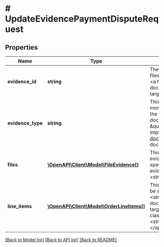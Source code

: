 # # UpdateEvidencePaymentDisputeRequest

## Properties

Name | Type | Description | Notes
------------ | ------------- | ------------- | -------------
**evidence_id** | **string** | The unique identifier of the evidence set that is being updated with new evidence files.&lt;br&gt;&lt;br&gt; This ID is returned under the &lt;strong&gt;evidence&lt;/strong&gt; array in the &lt;a href&#x3D;\&quot;/api-docs/sell/fulfillment/resources/payment_dispute/methods/getPaymentDispute\&quot; target&#x3D;\&quot;_blank \&quot;&gt;getPaymentDispute&lt;/a&gt; response. | [optional]
**evidence_type** | **string** | This field is used to indicate the type of evidence being provided through one or more evidence files. All evidence files (if more than one) should be associated with the evidence type passed in this field.&lt;br&gt;&lt;br&gt;See the &lt;a href&#x3D;\&quot;/api-docs/sell/fulfillment/types/api:EvidenceTypeEnum\&quot; target&#x3D;\&quot;_blank \&quot;&gt;EvidenceTypeEnum&lt;/a&gt; type for the supported evidence types. For implementation help, refer to &lt;a href&#x3D;&#39;https://developer.ebay.com/api-docs/sell/fulfillment/types/api:EvidenceTypeEnum&#39;&gt;eBay API documentation&lt;/a&gt; | [optional]
**files** | [**\OpenAPI\Client\Model\FileEvidence[]**](FileEvidence.md) | This array is used to specify one or more evidence files that will be added to the evidence set associated with a payment dispute. At least one evidence file must be specified in the &lt;strong&gt;files&lt;/strong&gt; array.&lt;br&gt;&lt;br&gt; The unique identifier of an evidence file is returned in the response payload of the &lt;strong&gt;uploadEvidence&lt;/strong&gt; method. | [optional]
**line_items** | [**\OpenAPI\Client\Model\OrderLineItems[]**](OrderLineItems.md) | This required array identifies the order line item(s) for which the evidence file(s) will be applicable. &lt;br&gt;&lt;Br&gt;These values are returned under the &lt;strong&gt;evidenceRequests.lineItems&lt;/strong&gt; array in the &lt;a href&#x3D;\&quot;/api-docs/sell/fulfillment/resources/payment_dispute/methods/getPaymentDispute\&quot; target&#x3D;\&quot;_blank \&quot;&gt;getPaymentDispute&lt;/a&gt; response. &lt;br&gt;&lt;br&gt;&lt;span class&#x3D;\&quot;tablenote\&quot;&gt;&lt;b&gt;Note:&lt;/b&gt; Both the &lt;strong&gt;itemId&lt;/strong&gt; and &lt;strong&gt;lineItemID&lt;/strong&gt; fields are needed to identify each order line item.&lt;/span&gt; | [optional]

[[Back to Model list]](../../README.md#models) [[Back to API list]](../../README.md#endpoints) [[Back to README]](../../README.md)
